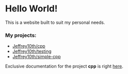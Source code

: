 # Hello World!

This is a website built to suit my personal needs.


### My projects:

* [Jeffrey10th/cpp](https://github.com/Jeffrey10th/cpp)
* [Jeffrey10th/testing](https://github.com/Jeffrey10th/testing)
* [Jeffrey10th/simple-cpp](https://github.com/Jeffrey10th/simple-cpp)



Exclusive documentation for the project **cpp** is right [here](https://jeffrey10th.github.io/cpp).
